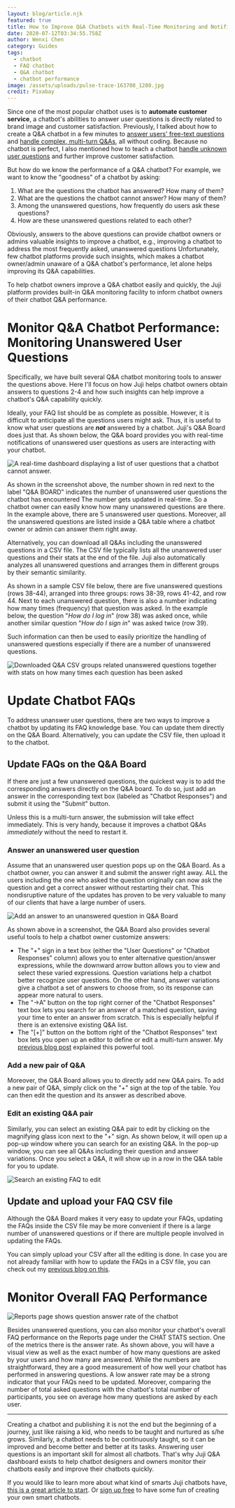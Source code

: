 ```yaml
---
layout: blog/article.njk
featured: true
title: How to Improve Q&A Chatbots with Real-Time Monitoring and Notification
date: 2020-07-12T03:34:55.758Z
author: Wenxi Chen
category: Guides
tags:
  - chatbot
  - FAQ chatbot
  - Q&A chatbot
  - chatbot performance
image: /assets/uploads/pulse-trace-163708_1280.jpg
credit: Pixabay
---
```

Since one of the most popular chatbot uses is to **automate customer service**, a chatbot's abilities to answer user questions is directly related to brand image and customer satisfaction.  Previously, I talked about how to create a Q&A chatbot in a few minutes to [answer users' free-text questions](https://juji.io/blog/building-a-smart-chatbot-in-a-few-minutes-to-answer-free-text-questions/) and [handle complex, multi-turn Q&As](https://juji.io/blog/how-to-make-your-chatbot-to-answer-non-trivial-questions/), all without coding. Because no chatbot is perfect, I also mentioned how to teach a chatbot [handle unknown user questions](https://juji.io/blog/question-recommendation/) and further improve customer satisfaction.  

But how do we know the performance of a Q&A chatbot?  For example, we want to know the "goodness" of a chatbot by asking:

1. What are the questions the chatbot has answered? How many of them?
2. What are the questions the chatbot cannot answer?  How many of them?
3. Among the unanswered questions, how frequently do users ask these questions? 
4. How are these unanswered questions related to each other? 

Obviously, answers to the above questions can provide chatbot owners or admins valuable insights to improve a chatbot, e.g., improving a chatbot to address the most frequently asked, unanswered questions  Unfortunately, few chatbot platforms provide such insights, which makes a chatbot owner/admin unaware of a Q&A chatbot's performance, let alone helps improving its Q&A capabilities.  

To help chatbot owners improve a Q&A chatbot easily and quickly, the Juji platform provides built-in Q&A monitoring facility to inform chatbot owners of their chatbot Q&A performance. 

# Monitor Q&A Chatbot Performance: Monitoring Unanswered User Questions

Specifically, we have built several Q&A chatbot monitoring tools to answer the questions above. Here I'll focus on how Juji helps chatbot owners obtain answers to questions 2-4 and how such insights can help improve a chatbot's Q&A capability quickly.

Ideally, your FAQ list should be as complete as possible. However, it is difficult to anticipate all the questions users might ask. Thus, it is useful to know what user questions are ***not*** answered by a chatbot. Juji's Q&A Board does just that. As shown below, the Q&A board provides you with real-time notifications of unanswered user questions as users are interacting with your chatbot. 

![A real-time dashboard displaying a list of user questions that a chatbot cannot answer.](/assets/uploads/screen-shot-2020-07-11-at-5.52.19-pm.png "Juji Q&A Board is a real-time dashboard that displays a list of unanswered user questions. ")

As shown in the screenshot above, the number shown in red next to the label "Q&A BOARD" indicates the number of unanswered user questions the chatbot has encountered The number gets updated in real-time. So a chatbot owner can easily know how many unanswered questions are there. In the example above, there are 5 unanswered user questions. Moreover, all the unanswered questions are listed inside a Q&A table where a chatbot owner or admin can answer them right away.

Alternatively, you can download all Q&As including the unanswered questions in a CSV file. The CSV file typically lists all the unanswered user questions and their stats at the end of the file. Juji also automatically analyzes all unanswered questions and arranges them in different groups by their semantic similarity. 

As shown in a sample CSV file below, there are five unanswered questions (rows 38-44), arranged into three groups: rows 38-39, rows 41-42, and row 44. Next to each unanswered question, there is also a number indicating how many times (frequency) that question was asked. In the example below, the question "*How do I log in*" (row 38) was asked once, while another similar question "*How do I sign in*" was asked twice (row 39). 

Such information can then be used to easily prioritize the handling of unanswered questions especially if there are a number of unanswered questions.  

![Downloaded Q&A CSV groups related unanswered questions together with stats on how many times each question has been asked](/assets/uploads/screen-shot-2020-06-30-at-10.01.17-pm.png "Downloaded Q&A CSV groups related unanswered questions together with stats on how many times each question has been asked")

# Update Chatbot FAQs

To address unanswer user questions, there are two ways to improve a chatbot by updating its FAQ knowledge base. You can update them directly on the Q&A Board. Alternatively, you can update the CSV file, then upload it to the chatbot.

## Update FAQs on the Q&A Board

If there are just a few unanswered questions, the quickest way is to add the corresponding answers directly on the Q&A board. To do so, just add an answer in the corresponding text box (labeled as "Chatbot Responses") and submit it using the "Submit" button. 

Unless this is a multi-turn answer, the submission will take effect immediately. This is very handy, because it improves a chatbot Q&As *immediately* without the need to restart it. 

### Answer an unanswered user question

Assume that an unanswered user question pops up on the Q&A Board. As a chatbot owner,  you can answer it and submit the answer right away. ALL the users including the one who asked the question originally can now ask the question and get a correct answer without restarting their chat. This nondisruptive nature of the updates has proven to be very valuable to many of our clients that have a large number of users.

![Add an answer to an unanswered question in Q&A Board](/assets/uploads/screen-shot-2020-07-13-at-9.04.45-pm-copy.png "Add an answer to an unanswered question in Q&A Board")

As shown above in a screenshot, the Q&A Board also provides several useful tools to help a chatbot owner customize answers:

* The "+" sign in a text box (either the "User Questions" or "Chatbot Responses" column) allows you to enter alternative question/answer expressions, while the downward arrow button allows you to view and select these varied expressions. Question variations help a chatbot better recognize user questions. On the other hand, answer variations give a chatbot a set of answers to choose from, so its response can appear more natural to users.
* The "→A" button on the top right corner of the "Chatbot Responses" text box lets you search for an answer of a matched question, saving your time to enter an answer from scratch.  This is especially helpful if there is an extensive existing Q&A list.
* The "\[+]" button on the bottom right of the "Chatbot Responses" text box lets you open up an editor to define or edit a multi-turn answer. My [previous blog post](https://juji.io/blog/how-to-make-your-chatbot-to-answer-non-trivial-questions/) explained this powerful tool.

### Add a new pair of Q&A 

Moreover, the Q&A Board allows you to directly add new Q&A pairs. To add a new pair of Q&A, simply click on the "+" sign at the top of the table. You can then edit the question and its answer as described above. 

### Edit an existing Q&A pair

Similarly, you can select an existing Q&A pair to edit by clicking on the magnifying glass icon next to the "+" sign. As shown below, it will open up a pop-up window where you can search for an existing Q&A. In the pop-up window, you can see all Q&As including their question and answer variations. Once you select a Q&A, it will show up in a row in the Q&A table for you to update.

![Search an existing FAQ to edit](/assets/uploads/screen-shot-2020-07-11-at-7.38.19-pm.png "Search an existing FAQ to edit")

## Update and upload your FAQ CSV file

Although the Q&A Board makes it very easy to update your FAQs, updating the FAQs inside the CSV file may be more convenient if there is a large number of unanswered questions or if there are multiple people involved in updating the FAQs. 

You can simply upload your CSV after all the editing is done. In case you are not already familiar with how to update the FAQs in a CSV file, you can check out my [previous blog on this](https://juji.io/blog/building-a-smart-chatbot-in-a-few-minutes-to-answer-free-text-questions/).

# Monitor Overall FAQ Performance

![Reports page shows question answer rate of the chatbot](/assets/uploads/screen-shot-2020-07-13-at-10.16.33-pm.png "Reports page shows question answer rate of the chatbot")

Besides unanswered questions, you can also monitor your chatbot's overall FAQ performance on the Reports page under the CHAT STATS section. One of the metrics there is the answer rate. As shown above, you will have a visual view as well as the exact number of how many questions are asked by your users and how many are answered. While the numbers are straightforward, they are a good measurement of how well your chatbot has performed in answering questions. A low answer rate may be a strong indicator that your FAQs need to be updated. Moreover, comparing the number of total asked questions with the chatbot's total number of participants, you see on average how many questions are asked by each user.

- - -

Creating a chatbot and publishing it is not the end but the beginning of a journey, just like raising a kid, who needs to be taught and nurtured as s/he grows.  Similarly, a chatbot needs to be continuously taught, so it can be improved and become better and better at its tasks. Answering user questions is an important skill for almost all chatbots. That's why Juji Q&A dashboard exists to help chatbot designers and owners monitor their chatbots easily and improve their chatbots quickly.

If you would like to learn more about what kind of smarts Juji chatbots have, [this is a great article to start](https://juji.io/blog/where-is-artificial-intelligence-ai-how-to-make-a-chatbot-smart/). Or [sign up free](https://juji.io/signup) to have some fun of creating your own smart chatbots.
